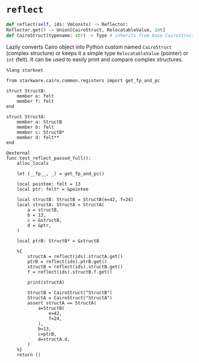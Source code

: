 # `reflect`
```python
def reflect(self, ids: VmConsts) -> Reflector:
Reflector.get() -> Union[CairoStruct, RelocatableValue, int]
def CairoStruct(typename: str) -> Type # inherits from base CairoStruct
```
Lazily converts Cairo object into Python custom named `CairoStruct` (complex structure) or keeps it a simple type `RelocatableValue` (pointer) or `int` (felt). It can be used to easily print and compare complex structures.
```cairo title="./test/example_test.cairo"
%lang starknet

from starkware.cairo.common.registers import get_fp_and_pc

struct StructB:
    member e: felt
    member f: felt
end

struct StructA:
    member a: StructB
    member b: felt
    member c: StructB*
    member d: felt**
end

@external
func test_reflect_passed_full():
    alloc_locals

    let (__fp__, _) = get_fp_and_pc()

    local pointee: felt = 13
    local ptr: felt* = &pointee

    local structB: StructB = StructB(e=42, f=24)
    local structA: StructA = StructA(
        a = structB,
        b = 13,
        c = &structB,
        d = &ptr,
    )

    local ptrB: StructB* = &structB
    
    %{
        structA = reflect(ids).structA.get()
        ptrB = reflect(ids).ptrB.get()
        structB = reflect(ids).structB.get()
        f = reflect(ids).structB.f.get()

        print(structA)

        StructB = CairoStruct("StructB")
        StructA = CairoStruct("StructA")
        assert structA == StructA(
            a=StructB(
                e=42,
                f=24,
            ),
            b=13,
            c=ptrB,
            d=structA.d,
        )
    %}
    return ()
```
